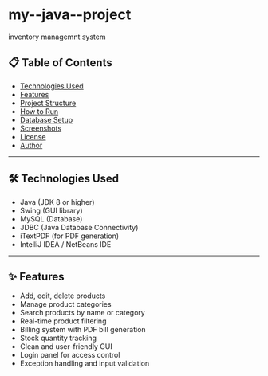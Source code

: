 # my--java--project
inventory managemnt system


## 📋 Table of Contents

- [Technologies Used](#technologies-used)
- [Features](#features)
- [Project Structure](#project-structure)
- [How to Run](#how-to-run)
- [Database Setup](#database-setup)
- [Screenshots](#screenshots)
- [License](#license)
- [Author](#author)

---

## 🛠 Technologies Used

- Java (JDK 8 or higher)
- Swing (GUI library)
- MySQL (Database)
- JDBC (Java Database Connectivity)
- iTextPDF (for PDF generation)
- IntelliJ IDEA / NetBeans IDE

---

## ✨ Features

- Add, edit, delete products
- Manage product categories
- Search products by name or category
- Real-time product filtering
- Billing system with PDF bill generation
- Stock quantity tracking
- Clean and user-friendly GUI
- Login panel for access control
- Exception handling and input validation
